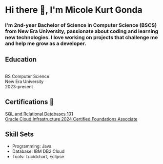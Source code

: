 <h1>Hi there 👋, I'm Micole Kurt Gonda</h1>
<h3> I'm 2nd-year Bachelor of Science in Computer Science (BSCS) from New Era University, passionate about coding and learning new technologies. I love working on projects that challenge me and help me grow as a developer. </h3>

<h2>Education</h2>
<br>BS Computer Science
<br>New Era University
<br>2023-present

<h2>Certifications 🏅</h2>
<a href="https://courses.cognitiveclass.ai/certificates/4e4c7dc978fa4d9ca4a74211e034b51e">SQL and Relational Databases 101</a>
<br>
<a href="https://catalog-education.oracle.com/ords/certview/sharebadge?id=22EB3D80EA6E24E346FA5AD51BE48E325F236FEE3CDE624C44BA07EB1D9D4A9F"> Oracle Cloud Infrastructure 2024 Certified Foundations Associate</a>
 <h2>Skill Sets</h2>
<ul>
  <li>Programming: Java</li>
  <li>Database: IBM DB2 Cloud</li>
 <li>Tools: Lucidchart, Eclipse</li>
</ul>
